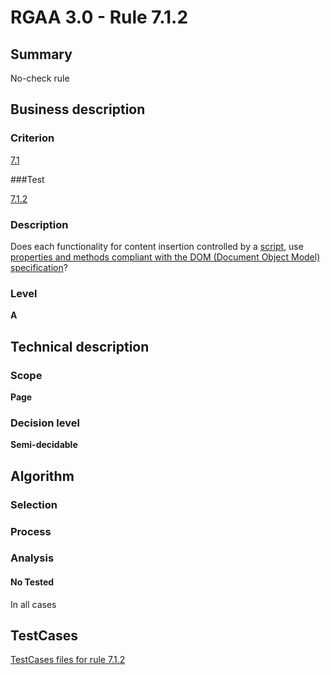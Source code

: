 # RGAA 3.0 -  Rule 7.1.2

## Summary

No-check rule

## Business description

### Criterion

[7.1](http://disic.github.io/rgaa_referentiel_en/RGAA3.0_Criteria_English_version_v1.html#crit-7-1)

###Test

[7.1.2](http://disic.github.io/rgaa_referentiel_en/RGAA3.0_Criteria_English_version_v1.html#test-7-1-2)

### Description
Does each functionality for content insertion
    controlled by a <a href="http://disic.github.io/rgaa_referentiel_en/RGAA3.0_Glossary_English_version_v1.html#mScript">script</a>,
    use <a href="http://disic.github.io/rgaa_referentiel_en/RGAA3.0_Glossary_English_version_v1.html#mDOM">properties and methods compliant with the DOM
  (Document Object Model) specification</a>? 


### Level

**A**

## Technical description

### Scope

**Page**

### Decision level

**Semi-decidable**

## Algorithm

### Selection

### Process

### Analysis

#### No Tested 

In all cases



##  TestCases 

[TestCases files for rule 7.1.2](https://github.com/Asqatasun/Asqatasun/tree/master/rules/rules-rgaa3.0/src/test/resources/testcases/rgaa30/Rgaa30Rule070102/) 


